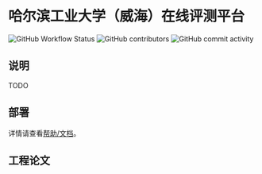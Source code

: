 # 哈尔滨工业大学（威海）在线评测平台

![GitHub Workflow Status](https://img.shields.io/github/actions/workflow/status/hitwhoj/hitwhoj/nodejs.yml?branch=dev)
![GitHub contributors](https://img.shields.io/github/contributors/hitwhoj/hitwhoj)
![GitHub commit activity](https://img.shields.io/github/commit-activity/y/hitwhoj/hitwhoj)

## 说明

TODO

## 部署

详情请查看[帮助/文档][docs]。

[docs]: ./docs/index.md


## 工程论文

